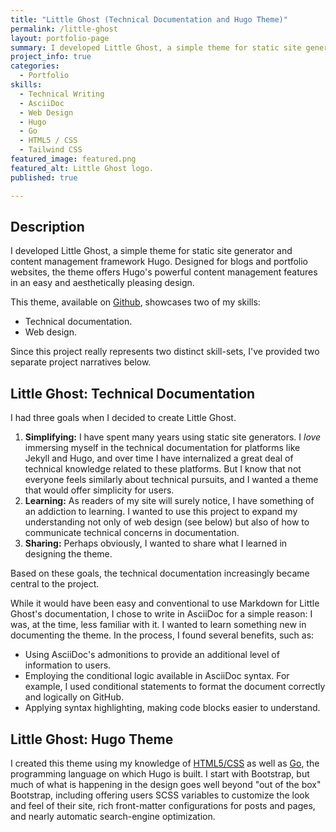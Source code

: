 ```yaml
---
title: "Little Ghost (Technical Documentation and Hugo Theme)"
permalink: /little-ghost
layout: portfolio-page
summary: I developed Little Ghost, a simple theme for static site generator and content management framework Hugo. This project showcases my skills in both technical writing and web design.
project_info: true
categories:
  - Portfolio
skills:
  - Technical Writing
  - AsciiDoc
  - Web Design
  - Hugo
  - Go
  - HTML5 / CSS
  - Tailwind CSS
featured_image: featured.png
featured_alt: Little Ghost logo.
published: true

---
```


## Description

I developed Little Ghost, a simple theme for static site generator and content management framework Hugo. Designed for blogs and portfolio websites, the theme offers Hugo's powerful content management features in an easy and aesthetically pleasing design.

This theme, available on [Github](https://github.com/rickwysocki/littleghost), showcases two of my skills:

- Technical documentation.
- Web design.

Since this project really represents two distinct skill-sets, I've provided two separate project narratives below.

## Little Ghost: Technical Documentation

I had three goals when I decided to create Little Ghost.

1. **Simplifying:** I have spent many years using static site generators. I _love_ immersing myself in the technical documentation for platforms like Jekyll and Hugo, and over time I have internalized a great deal of technical knowledge related to these platforms. But I know that not everyone feels similarly about technical pursuits, and I wanted a theme that would offer simplicity for users.
2. **Learning:** As readers of my site will surely notice, I have something of an addiction to learning. I wanted to use this project to expand my understanding not only of web design (see below) but also of how to communicate technical concerns in documentation.
3. **Sharing:** Perhaps obviously, I wanted to share what I learned in designing the theme.

Based on these goals, the technical documentation increasingly became central to the project.

While it would have been easy and conventional to use Markdown for Little Ghost's documentation, I chose to write in AsciiDoc for a simple reason: I was, at the time, less familiar with it. I wanted to learn something new in documenting the theme. In the process, I found several benefits, such as:
- Using AsciiDoc's admonitions to provide an additional level of information to users.
- Employing the conditional logic available in AsciiDoc syntax. For example, I used conditional statements to format the document correctly and logically on GitHub.
- Applying syntax highlighting, making code blocks easier to understand.



## Little Ghost: Hugo Theme

I created this theme using my knowledge of [HTML5/CSS](/skills/html5-/-css) as well as [Go](/skills/go), the programming language on which Hugo is built. I start with Bootstrap, but much of what is happening in the design goes well beyond "out of the box" Bootstrap, including offering users SCSS variables to customize the look and feel of their site, rich front-matter configurations for posts and pages, and nearly automatic search-engine optimization.
